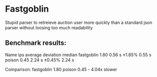 # Fastgoblin

Stupid parser to retreieve auction user more quickly than a standard json parser
without loosing too much readability

## Benchmark results:

Name                 ips        average  deviation         median
fastgoblin          1.80         0.56 s     ±1.65%         0.55 s
poison              0.45         2.24 s     ±0.45%         2.24 s

Comparison:
fastgoblin          1.80
poison              0.45 - 4.04x slower
